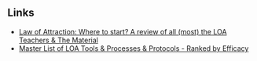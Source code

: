 ## Links

- [Law of Attraction: Where to start? A review of all (most) the LOA Teachers & The Material](https://www.reddit.com/r/lawofattraction/comments/ed9j3l/law_of_attraction_where_to_start_a_review_of_all/)
- [Master List of LOA Tools & Processes & Protocols - Ranked by Efficacy](https://www.reddit.com/r/lawofattraction/comments/hefi9b/master_list_of_loa_tools_processes_protocols/)
